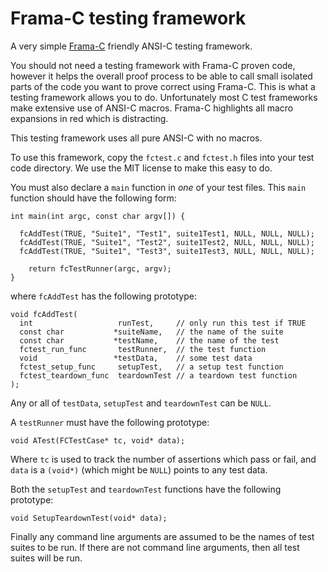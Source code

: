 # Frama-C testing framework

A very simple [Frama-C](https://frama-c.com/) friendly ANSI-C testing
framework.

You should not need a testing framework with Frama-C proven code, however
it helps the overall proof process to be able to call small isolated parts
of the code you want to prove correct using Frama-C. This is what a
testing framework allows you to do. Unfortunately most C test frameworks
make extensive use of ANSI-C macros. Frama-C highlights all macro
expansions in red which is distracting.

This testing framework uses all pure ANSI-C with no macros.

To use this framework, copy the `fctest.c` and `fctest.h` files into your
test code directory. We use the MIT license to make this easy to do.

You must also declare a `main` function in *one* of your test files. This
`main` function should have the following form:

```
int main(int argc, const char argv[]) {

  fcAddTest(TRUE, "Suite1", "Test1", suite1Test1, NULL, NULL, NULL);
  fcAddTest(TRUE, "Suite1", "Test2", suite1Test2, NULL, NULL, NULL);
  fcAddTest(TRUE, "Suite1", "Test3", suite1Test3, NULL, NULL, NULL);

	return fcTestRunner(argc, argv);
}
```

where `fcAddTest` has the following prototype:

```
void fcAddTest(
  int                   runTest,     // only run this test if TRUE
  const char           *suiteName,   // the name of the suite
  const char           *testName,    // the name of the test
  fctest_run_func       testRunner,  // the test function
  void                 *testData,    // some test data
  fctest_setup_func     setupTest,   // a setup test function
  fctest_teardown_func  teardownTest // a teardown test function
);
```
Any or all of `testData`, `setupTest` and `teardownTest` can be `NULL`.

A `testRunner` must have the following prototype:

```
void ATest(FCTestCase* tc, void* data);
```

Where `tc` is used to track the number of assertions which pass or fail,
and `data` is a `(void*)` (which might be `NULL`) points to any test data.

Both the `setupTest` and `teardownTest` functions have the following
prototype:

```
void SetupTeardownTest(void* data);
```

Finally any command line arguments are assumed to be the names of test
suites to be run. If there are not command line arguments, then all test
suites will be run.
